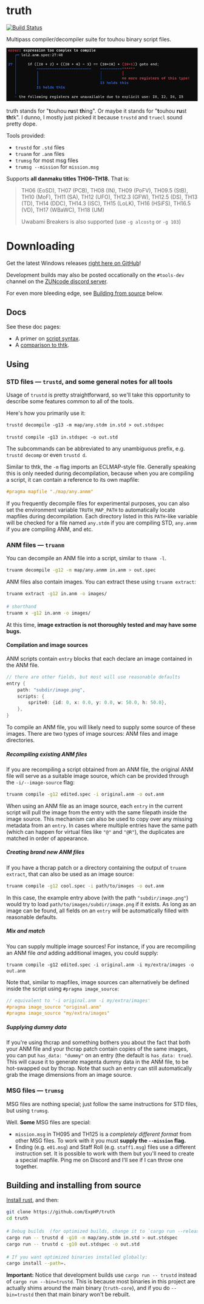 # truth

[![Build Status](https://travis-ci.org/ExpHP/truth.svg?branch=main)](https://travis-ci.org/ExpHP/truth)

Multipass compiler/decompiler suite for touhou binary script files.

![Sexy error message example](./doc/img/sexy-error.png)

truth stands for "**t**ouhou **ru**st **th**ing".  Or maybe it stands for "**t**ouhou **ru**st **th**tk". I dunno, I mostly just picked it because `trustd` and `truecl` sound pretty dope.

Tools provided:

* `trustd` for `.std` files
* `truanm` for `.anm` files
* `trumsg` for most msg files
* `trumsg --mission` for `mission.msg`

Supports **all danmaku titles TH06–TH18.**  That is:

> TH06 (EoSD), TH07 (PCB), TH08 (IN), TH09 (PoFV), TH09.5 (StB), TH10 (MoF), TH11 (SA), TH12 (UFO), TH12.3 (GFW), TH12.5 (DS), TH13 (TD), TH14 (DDC), TH14.3 (ISC), TH15 (LoLK), TH16 (HSiFS), TH16.5 (VD), TH17 (WBaWC), TH18 (UM)
> 
> Uwabami Breakers is also supported (use `-g alcostg` or `-g 103`)

# Downloading

Get the latest Windows releases [right here on GitHub](https://github.com/ExpHP/truth/tags)!

Development builds may also be posted occationally on the `#tools-dev` channel on the [ZUNcode discord server](https://discord.gg/fvPJvHJ).

For even more bleeding edge, see [Building from source](#building-and-installing-from-source) below.

## Docs

See these doc pages:

* A primer on [script syntax](./doc/syntax.md).
* A [comparison to thtk](./doc/comparison-to-thtk.md).

## Using

### STD files — `trustd`, and some general notes for all tools

Usage of `trustd` is pretty straightforward, so we'll take this opportunity to describe some features common to all of the tools.

Here's how you primarily use it:

```shell
trustd decompile -g13 -m map/any.stdm in.std > out.stdspec

trustd compile -g13 in.stdspec -o out.std
```

The subcommands can be abbreviated to any unambiguous prefix, e.g. `trustd decomp` or even `trustd d`.

Similar to thtk, the `-m` flag imports an ECLMAP-style file. Generally speaking this is only needed during decompilation, because when you are compiling a script, it can contain a reference to its own mapfile:

```C
#pragma mapfile "./map/any.anmm"
```

If you frequently decompile files for experimental purposes, you can also set the environment variable `TRUTH_MAP_PATH` to automatically locate mapfiles during decompilation.  Each directory listed in this `PATH`-like variable will be checked for a file named `any.stdm` if you are compiling STD, `any.anmm` if you are compiling ANM, and etc.

### ANM files — `truanm`

You can decompile an ANM file into a script, similar to `thanm -l`.

```sh
truanm decompile -g12 -m map/any.anmm in.anm > out.spec
```

ANM files also contain images.  You can extract these using `truanm extract`:

```sh
truanm extract -g12 in.anm -o images/

# shorthand
truanm x -g12 in.anm -o images/
```

At this time, **image extraction is not thoroughly tested and may have some bugs.**

#### Compilation and image sources

ANM scripts contain `entry` blocks that each declare an image contained in the ANM file.

```C
// there are other fields, but most will use reasonable defaults
entry {
    path: "subdir/image.png",
    scripts: {
        sprite0: {id: 0, x: 0.0, y: 0.0, w: 50.0, h: 50.0},
    },
}
```

To compile an ANM file, you will likely need to supply some source of these images.  There are two types of image sources: ANM files and image directories.

##### Recompiling existing ANM files

If you are recompiling a script obtained from an ANM file, the original ANM file will serve as a suitable image source, which can be provided through the `-i/--image-source` flag:

```sh
truanm compile -g12 edited.spec -i original.anm -o out.anm
```

When using an ANM file as an image source, each `entry` in the current script will pull the image from the entry with the same filepath inside the image source.  This mechanism can also be used to copy over any missing metadata from an `entry`.  In cases where multiple entries have the same path (which can happen for virtual files like `"@"` and `"@R"`), the duplicates are matched in order of appearance.

##### Creating brand new ANM files

If you have a thcrap patch or a directory containing the output of `truanm extract`, that can also be used as an image source:

```sh
truanm compile -g12 cool.spec -i path/to/images -o out.anm
```

In this case, the example entry above (with the path `"subdir/image.png"`) would try to load `path/to/images/subdir/image.png` if it exists.  As long as an image can be found, all fields on an `entry` will be automatically filled with reasonable defaults.

##### Mix and match

You can supply multiple image sources!  For instance, if you are recompiling an ANM file *and* adding additional images, you could supply:

```
truanm compile -g12 edited.spec -i original.anm -i my/extra/images -o out.anm
```

Note that, similar to mapfiles, image sources can alternatively be defined inside the script using `#pragma image_source`:

```C
// equivalent to '-i original.anm -i my/extra/images'
#pragma image_source "original.anm"
#pragma image_source "my/extra/images"
```

##### Supplying dummy data

If you're using thcrap and something bothers you about the fact that both your ANM file and your thcrap patch contain copies of the same images, you can put `has_data: "dummy"` on an entry (the default is `has_data: true`).  This will cause it to generate magenta dummy data in the ANM file, to be hot-swapped out by thcrap.  Note that such an entry can still automatically grab the image dimensions from an image source.

### MSG files — `trumsg`

MSG files are nothing special; just follow the same instructions for STD files, but using `trumsg`.

Well.  **Some** MSG files are special:

* `mission.msg` in TH095 and TH125 is a *completely different format* from other MSG files.  To work with it you must **supply the `--mission` flag.**
* Ending (e.g. `e01.msg`) and Staff Roll (e.g. `staff1.msg`) files use a different instruction set.  It is possible to work with them but you'll need to create a special mapfile.  Ping me on Discord and I'll see if I can throw one together.

## Building and installing from source

[Install rust](https://rustup.rs/), and then:

```sh
git clone https://github.com/ExpHP/truth
cd truth

# Debug builds  (for optimized builds, change it to `cargo run --release`)
cargo run -- trustd d -g10 -m map/any.stdm in.std > out.stdspec
cargo run -- trustd c -g10 out.stdspec -o out.std

# If you want optimized binaries installed globally:
cargo install --path=.
```

**Important:** Notice that development builds use `cargo run -- trustd` instead of `cargo run --bin=trustd`.  This is because most binaries in this project are actually shims around the main binary (`truth-core`), and if you do `--bin=trustd` then that main binary won't be rebuilt.

